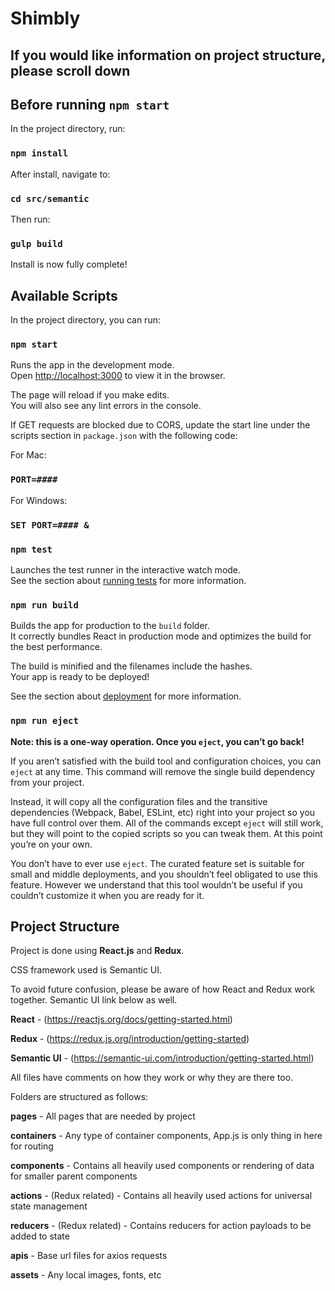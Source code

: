 # Shimbly

## If you would like information on project structure, please scroll down

## Before running `npm start`

In the project directory, run:

### `npm install`

After install, navigate to:

### `cd src/semantic`

Then run:

### `gulp build`

Install is now fully complete!

## Available Scripts

In the project directory, you can run:

### `npm start`

Runs the app in the development mode.<br />
Open [http://localhost:3000](http://localhost:3000) to view it in the browser.

The page will reload if you make edits.<br />
You will also see any lint errors in the console.

If GET requests are blocked due to CORS, update the start line under the scripts section in `package.json` with the following code:

For Mac:
### `PORT=####`

For Windows:
### `SET PORT=#### & `

### `npm test`

Launches the test runner in the interactive watch mode.<br />
See the section about [running tests](https://facebook.github.io/create-react-app/docs/running-tests) for more information.

### `npm run build`

Builds the app for production to the `build` folder.<br />
It correctly bundles React in production mode and optimizes the build for the best performance.

The build is minified and the filenames include the hashes.<br />
Your app is ready to be deployed!

See the section about [deployment](https://facebook.github.io/create-react-app/docs/deployment) for more information.

### `npm run eject`

**Note: this is a one-way operation. Once you `eject`, you can’t go back!**

If you aren’t satisfied with the build tool and configuration choices, you can `eject` at any time. This command will remove the single build dependency from your project.

Instead, it will copy all the configuration files and the transitive dependencies (Webpack, Babel, ESLint, etc) right into your project so you have full control over them. All of the commands except `eject` will still work, but they will point to the copied scripts so you can tweak them. At this point you’re on your own.

You don’t have to ever use `eject`. The curated feature set is suitable for small and middle deployments, and you shouldn’t feel obligated to use this feature. However we understand that this tool wouldn’t be useful if you couldn’t customize it when you are ready for it.

## Project Structure

Project is done using **React.js** and **Redux**.

CSS framework used is Semantic UI.

To avoid future confusion, please be aware of how React and Redux work together. Semantic UI link below as well.

**React** - (https://reactjs.org/docs/getting-started.html)

**Redux** - (https://redux.js.org/introduction/getting-started)

**Semantic UI** - (https://semantic-ui.com/introduction/getting-started.html)

All files have comments on how they work or why they are there too.

Folders are structured as follows:

**pages** - All pages that are needed by project

**containers** - Any type of container components, App.js is only thing in here for routing

**components** - Contains all heavily used components or rendering of data for smaller parent components

**actions** - (Redux related) - Contains all heavily used actions for universal state management

**reducers** - (Redux related) - Contains reducers for action payloads to be added to state

**apis** - Base url files for axios requests

**assets** - Any local images, fonts, etc
